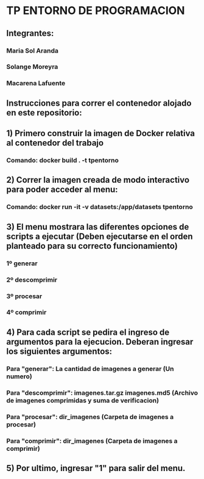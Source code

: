 # TP ENTORNO DE PROGRAMACION

## Integrantes:
### Maria Sol Aranda
### Solange Moreyra
### Macarena Lafuente 

## Instrucciones para correr el contenedor alojado en este repositorio: 

## 1) Primero construir la imagen de Docker relativa al contenedor del trabajo
### Comando: docker build . -t tpentorno

## 2) Correr la imagen creada de modo interactivo para poder acceder al menu: 
### Comando: docker run -it -v datasets:/app/datasets tpentorno 

## 3) El menu mostrara las diferentes opciones de scripts a ejecutar (Deben ejecutarse en el orden planteado para su correcto funcionamiento)
### 1º generar
### 2º descomprimir
### 3º procesar
### 4º comprimir 

## 4) Para cada script se pedira el ingreso de argumentos para la ejecucion. Deberan ingresar los siguientes argumentos:
### Para "generar": La cantidad de imagenes a generar (Un numero)
### Para "descomprimir": imagenes.tar.gz imagenes.md5 (Archivo de imagenes comprimidas y suma de verificacion) 
### Para "procesar": dir_imagenes (Carpeta de imagenes a procesar) 
### Para "comprimir": dir_imagenes (Carpeta de imagenes a comprimir) 

## 5) Por ultimo, ingresar "1" para salir del menu. 

